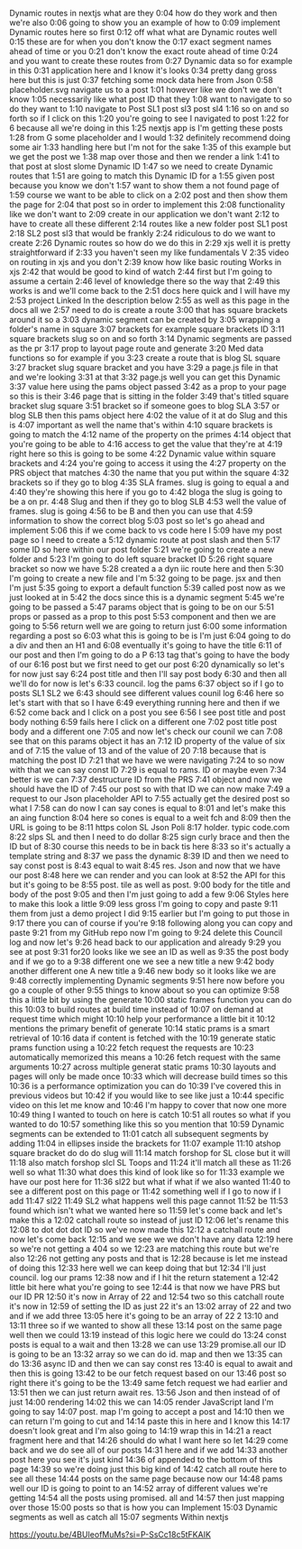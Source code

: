 Dynamic routes in nextjs what are they
0:04
how do they work and then we're also
0:06
going to show you an example of how to
0:09
implement Dynamic routes here so first
0:12
off what what are Dynamic routes well
0:15
these are for when you don't know the
0:17
exact segment names ahead of time or you
0:21
don't know the exact route ahead of time
0:24
and you want to create these routes from
0:27
Dynamic data so for example in this
0:31
application here and I know it's looks
0:34
pretty dang gross here but this is just
0:37
fetching some mock data here from Json
0:58
placeholder.svg navigate us to a post
1:01
however like we don't we don't know
1:05
necessarily like what post ID that they
1:08
want to navigate to so do they want to
1:10
navigate to Post SL1 post sl3 post sl4
1:16
so on and so forth so if I click on this
1:20
you're going to see I navigated to post
1:22
for 6 because all we're doing in this
1:25
nextjs app is I'm getting these posts
1:28
from G some placeholder and I would
1:32
definitely recommend doing some air
1:33
handling here but I'm not for the sake
1:35
of this example but we get the post we
1:38
map over those and then we render a link
1:41
to that post at slost slome Dynamic ID
1:47
so we need to create Dynamic routes that
1:51
are going to match this Dynamic ID for a
1:55
given post because you know we don't
1:57
want to show them a not found page of
1:59
course we want to be able to click on a
2:02
post and then show them the page for
2:04
that post so in order to implement this
2:08
functionality like we don't want to
2:09
create in our application we don't want
2:12
to have to create all these different
2:14
routes like a new folder post SL1 post
2:18
SL2 post sl3 that would be frankly
2:24
ridiculous to do we want to create
2:26
Dynamic routes so how do we do this in
2:29
xjs well it is pretty straightforward if
2:33
you haven't seen my like fundamentals V
2:35
video on routing in xjs and you don't
2:39
know how like basic routing Works in xjs
2:42
that would be good to kind of watch
2:44
first but I'm going to assume a certain
2:46
level of knowledge there so the way that
2:49
this works is and we'll come back to the
2:51
docs here quick and I will have my
2:53
project Linked In the description below
2:55
as well as this page in the docs all we
2:57
need to do is create a route
3:00
that has square brackets around it so a
3:03
dynamic segment can be created by
3:05
wrapping a folder's name in square
3:07
brackets for example square brackets ID
3:11
square brackets slug so on and so forth
3:14
Dynamic segments are passed as the pr
3:17
prop to layout page route and generate
3:20
Med data functions so for example if you
3:23
create a route that is blog SL square
3:27
bracket slug square bracket and you have
3:29
a page.js file in that and we're looking
3:31
at that
3:32
page.js well you can get this Dynamic
3:37
value here using the pams object passed
3:42
as a prop to your page so this is their
3:46
page that is sitting in the folder
3:49
that's titled square bracket slug square
3:51
bracket so if someone goes to blog SLA
3:57
or blog SLB then this pams object here
4:02
the value of it at do Slug and this is
4:07
important as well the name that's within
4:10
square brackets is going to match the
4:12
name of the property on the primes
4:14
object that you're going to be able to
4:16
access to get the value that they're at
4:19
right here so this is going to be some
4:22
Dynamic value within square brackets and
4:24
you're going to access it using the
4:27
property on the PRS object that matches
4:30
the name that you put within the square
4:32
brackets so if they go to blog
4:35
SLA frames. slug is going to equal a and
4:40
they're showing this here if you go to
4:42
bloga the slug is going to be a on pr.
4:48
Slug and then if they go to blog SLB
4:53
well the value of frames. slug is going
4:56
to be B and then you can use that
4:59
information to show the correct blog
5:03
post so let's go ahead and implement
5:06
this if we come back to vs code here I
5:09
have my post page so I need to create a
5:12
dynamic route at post slash and then
5:17
some ID so here within our post folder
5:21
we're going to create a new folder and
5:23
I'm going to do left square bracket ID
5:26
right square bracket so now we have
5:28
created a a dyn iic route here and then
5:30
I'm going to create a new file and I'm
5:32
going to be page. jsx and then I'm just
5:35
going to export a default function
5:39
called post now as we just looked at in
5:42
the docs since this is a dynamic segment
5:45
we're going to be passed a
5:47
params object that is going to be on our
5:51
props or passed as a prop to this post
5:53
component and then we are going to
5:56
return well we are going to return just
6:00
some information regarding a post so
6:03
what this is going to be is I'm just
6:04
going to do a div and then an H1 and
6:08
eventually it's going to have the title
6:11
of our post and then I'm going to do a P
6:13
tag that's going to have the body of our
6:16
post but we first need to get our post
6:20
dynamically so let's for now just say
6:24
post title and then I'll say post body
6:30
and then all we'll do for now is let's
6:33
council. log the pams
6:37
object so if I go to posts SL1 SL2 we
6:43
should see different values counil log
6:46
here so let's start with that so I have
6:49
everything running here and then if we
6:52
come back and I click on a post you see
6:56
I see post title and post body nothing
6:59
fails here I click on a different one
7:02
post title post body and a different one
7:05
and now let's check our counil we can
7:08
see that on this params object it has an
7:12
ID property of the value of six and of
7:15
the value of 13 and of the value of 20
7:18
because that is matching the post ID
7:21
that we have we were navigating
7:24
to so now with that we can say const ID
7:29
is equal to rams. ID or maybe even
7:34
better is we can
7:37
destructure ID from the PRS
7:41
object and now we should have the ID of
7:45
our post so with that ID we can now make
7:49
a request to our Json placeholder API to
7:55
actually get the desired post so what I
7:58
can do now I can say cones is equal to
8:01
and let's make this an aing function
8:04
here so cones is equal to a weit fch and
8:09
then the URL is going to be
8:11
https colon SL Json Poli
8:17
holder. typic code.com
8:22
slps SL and then I need to do dollar
8:25
sign curly brace and then the ID but of
8:30
course this needs to be in back tis here
8:33
so it's actually a template string and
8:37
we pass the dynamic
8:39
ID and then we need to say const post is
8:43
equal to wait
8:45
res. Json and now that we have our post
8:48
here we can render and you can look at
8:52
the API for this but it's going to be
8:55
post. tile as well as post.
9:00
body for the title and body of the post
9:05
and then I'm just going to add a few
9:06
Styles here to make this look a little
9:09
less gross I'm going to copy and paste
9:11
them from just a demo project I did
9:15
earlier but I'm going to put those in
9:17
there you can of course if you're
9:18
following along you can copy and paste
9:21
from my GitHub repo now I'm going to
9:24
delete this Council log and now let's
9:26
head back to our application and already
9:29
you see at post
9:31
for20 looks like we see an ID as well as
9:35
the post body and if we go to a
9:38
different one we see a new title a new
9:42
body another different one A new title a
9:46
new body so it looks like we are
9:48
correctly implementing Dynamic segments
9:51
here now before you go a couple of other
9:55
things to know about so you can optimize
9:58
this a little bit by using the generate
10:00
static frames function you can do this
10:03
to build routes at build time instead of
10:07
on demand at request time which might
10:10
help your performance a little bit it
10:12
mentions the primary benefit of generate
10:14
static prams is a smart retrieval of
10:16
data if content is fetched with the
10:19
generate static prams function using a
10:22
fetch request the requests are
10:23
automatically memorized this means a
10:26
fetch request with the same arguments
10:27
across multiple generat static prams
10:30
layouts and pages will only be made once
10:33
which will decrease build times so this
10:36
is a performance optimization you can do
10:39
I've covered this in previous videos but
10:42
if you would like to see like just a
10:44
specific video on this let me know and
10:46
I'm happy to cover that now one more
10:49
thing I wanted to touch on here is catch
10:51
all routes so what if you wanted to do
10:57
something like this so you mention that
10:59
Dynamic segments can be extended to
11:01
catch all subsequent segments by adding
11:04
in ellipses inside the brackets for
11:07
example
11:10
atshop square bracket do do do slug will
11:14
match forshop for SL close but it will
11:18
also match forshop slcl SL Toops and
11:24
it'll match all these as
11:26
well so what
11:30
what does this kind of look like so for
11:33
example we have our post here for
11:36
sl22 but what if what if we also wanted
11:40
to see a different post on this page or
11:42
something well if I go to now if I add
11:47
sl22
11:49
SL2 what happens well this page cannot
11:52
be
11:53
found which isn't what we wanted here so
11:59
let's come back and let's make this a
12:02
catchall route so instead of just ID
12:06
let's rename this
12:08
to dot dot dot ID so we've now made this
12:12
a catchall route and now let's come back
12:15
and we see we we don't have any data
12:19
here so we're not getting a 404 so we
12:23
are matching this route but we're also
12:26
not getting any posts and that is
12:28
because is let me instead of doing this
12:33
here well we can keep doing that but
12:34
I'll just council. log our prams
12:38
now and if I hit the return statement a
12:42
little bit here what you're going to see
12:44
is that now we have PRS but our ID PR
12:50
it's now in Array of 22 and
12:54
two so this catchall route it's now in
12:59
of setting the ID as just 22 it's an
13:02
array of 22 and two and if we add three
13:05
here it's going to be an array of 22 2
13:10
and
13:11
three so if we wanted to show all these
13:14
post on the same page well then we could
13:19
instead of this logic here we could do
13:24
const posts is equal to a wait and then
13:28
we can use
13:29
promise.all our ID is going to be an
13:32
array so we can do id. map and then we
13:35
can do
13:36
async ID and then we can say const res
13:40
is equal to await and then this is going
13:42
to be our fetch request based on our
13:46
post so right there it's going to be the
13:49
same fetch request we had earlier and
13:51
then we can just return await res.
13:56
Json and then instead of of just
14:00
rendering
14:02
this we can
14:05
render JavaScript land I'm going to say
14:07
post. map I'm going to accept a post and
14:10
then we can return I'm going to cut and
14:14
paste this in here and I know this
14:17
doesn't look great and I'm also going to
14:19
wrap this in
14:21
a react fragment here and that
14:26
should do what I want here so let
14:29
come back and we do see all of our posts
14:31
here and if we add
14:33
another post here you see it's just kind
14:36
of appended to the bottom of this page
14:39
so we're doing just this big kind of
14:42
catch all route here to see all these
14:44
posts on the same page because now our
14:48
pams well our ID is going to point to an
14:52
array of different values we're getting
14:54
all the posts using promised. all and
14:57
then just mapping over those
15:00
posts so that is how you can Implement
15:03
Dynamic segments as well as catch all
15:07
segments Within nextjs

https://youtu.be/4BUIeofMuMs?si=P-SsCc18c5tFKAIK